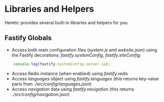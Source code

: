 # Libraries and Helpers

Heretic provides several built-in libraries and helpers for you.

## Fastify Globals

* Access both main configuration files (*system.js* and *website.json*) using the Fastify decorations: *fastify.systemConfig*, *fastify.siteConfig*:

```javascript
    console.log(fastify.systemConfig.server.ip);
```

* Access Redis instance (when enabled) using *fastify.redis*
* Access *languages* object using *fastify.languages* (this returns key-value paris from *./src/config/languages.json*)
* Access *navigation* data using *fastify.navigation* (this returns *./src/config/navigation.json*)